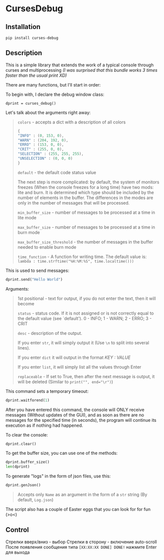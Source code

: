 # CursesDebug

## Installation
```
pip install curses-debug
```
## Description
This is a simple library that extends the work of a typical console through curses and multiprocessing *(I was surprised that this bundle works 3 times faster than the usual print XD)*

There are many functions, but I'll start in order: 

To begin with, I declare the debug window class:

`dprint = curses_debug()`

Let's talk about the arguments right away:
>`colors` - accepts a dict with a description of all colors 
>```Python
>{
>"INFO" : (0, 153, 0),
>"WARN" : (204, 192, 0),
>"ERRO" : (153, 0, 0),
>"CRIT" : (255, 0, 0),
>"SELECTION" : (255, 255, 255),
>"UNSELECTION" : (0, 0, 0)
>}
>```
>`default` - the default code status value
> 
> The next step is more complicated: by default, the system of monitors freezes (When the console freezes for a long time) have two mods: lite and burn. It is determined which type should be included by the number of elements in the buffer. The differences in the modes are only in the number of messages that will be processed.
>
> `min_buffer_size` - number of messages to be processed at a time in lite mode
>
> `max_buffer_size` - number of messages to be processed at a time in burn mode
>
>`max_buffer_size_threshold` - the number of messages in the buffer needed to enable burn mode
>
>
>`time_function` - A function for writing time. The default value is: `lambda : time.strftime("%H:%M:%S", time.localtime()))`

This is used to send messages:
```Python
dprint.send("Hello World")
```
Arguments:
> 1st positional - text for output, if you do not enter the text, then it will become
>
> `status` - status code. If it is not assigned or is not correctly equal to the default value (see `default'). 0 - INFO; 1 - WARN; 2 - ERRO; 3 - CRIT
>
> `desc` - description of the output.
>
>If you enter `str`, it will simply output it (Use `\n` to split into several lines).
>
>If you enter `dict` it will output in the format *KEY : VALUE*
>
>If you enter `list`, it will simply list all the values through Enter
>
>`replaceable` - If set to True, then after the next message is output, it will be deleted (Similar to `print("", end="\r")`)

This command sets a temporary timeout:
```Python
dprint.waitforend(1)
```

After you have entered this command, the console will ONLY receive messages (Without updates of the GUI), and as soon as there are no messages for the specified time (in seconds), the program will continue its execution as if nothing had happened.

To clear the console:
```Python
dprint.clear()
```

To get the buffer size, you can use one of the methods:
```Python
dprint.buffer_size()
len(dprint)
```

To generate "logs" in the form of json files, use this:
```Python
dprint.genJson()
```
> Accepts only `Name` as an argument in the form of a `str` string (By default, `Log.json`)

The script also has a couple of Easter eggs that you can look for for fun (>o<)

## Control
Стрелки вверх/вниз - выбор
Стрелки в сторону - включение auto-scroll
После появления сообщения типа `[XX:XX:XX DONE] DONE!` нажмите Enter для выхода